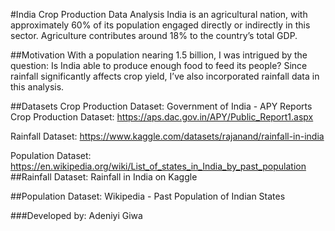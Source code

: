 #India Crop Production Data Analysis
India is an agricultural nation, with approximately 60% of its population engaged directly or indirectly in this sector. Agriculture contributes around 18% to the country’s total GDP.

##Motivation
With a population nearing 1.5 billion, I was intrigued by the question: Is India able to produce enough food to feed its people?
Since rainfall significantly affects crop yield, I’ve also incorporated rainfall data in this analysis.

##Datasets
Crop Production Dataset: Government of India - APY Reports
Crop Production Dataset: https://aps.dac.gov.in/APY/Public_Report1.aspx

Rainfall Dataset: https://www.kaggle.com/datasets/rajanand/rainfall-in-india

Population Dataset: https://en.wikipedia.org/wiki/List_of_states_in_India_by_past_population
##Rainfall Dataset: Rainfall in India on Kaggle

##Population Dataset: Wikipedia - Past Population of Indian States

###Developed by: Adeniyi Giwa